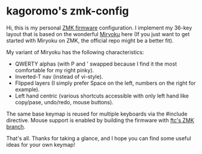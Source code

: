 # kagoromo's zmk-config

Hi, this is my personal [ZMK firmware](https://github.com/zmkfirmware/zmk/) configuration. I implement my 36-key layout that is based on the wonderful [Miryoku](https://github.com/manna-harbour/miryoku_zmk) here (If you just want to get started with Miryoku on ZMK, the official repo might be a better fit).

My variant of Miryoku has the following characteristics:
- QWERTY alphas (with P and ' swapped because I find it the most comfortable for my right pinky).
- Inverted-T nav (instead of vi-style).
- Flipped layers (I simply prefer Space on the left, numbers on the right for example).
- Left hand centric (various shortcuts accessible with only left hand like copy/pase, undo/redo, mouse buttons).

The same base keymap is reused for multiple keyboards via the #include directive. Mouse support is enabled by building the firmware with [ftc's ZMK branch](https://github.com/ftc/zmk/tree/mouse-ftc).

That's all. Thanks for taking a glance, and I hope you can find some useful ideas for your own keymap!